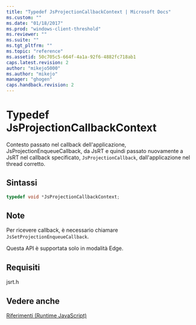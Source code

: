```yaml
---
title: "Typedef JsProjectionCallbackContext | Microsoft Docs"
ms.custom: ""
ms.date: "01/18/2017"
ms.prod: "windows-client-threshold"
ms.reviewer: ""
ms.suite: ""
ms.tgt_pltfrm: ""
ms.topic: "reference"
ms.assetid: 50c705c5-664f-4a1a-92f6-4882fc718ab1
caps.latest.revision: 2
author: "mikejo5000"
ms.author: "mikejo"
manager: "ghogen"
caps.handback.revision: 2
---
```

# Typedef JsProjectionCallbackContext
Contesto passato nel callback dell'applicazione, JsProjectionEnqueueCallback, da JsRT e quindi passato nuovamente a JsRT nel callback specificato, `JsProjectionCallback`, dall'applicazione nel thread corretto.  
  
## Sintassi  
  
```cpp  
typedef void *JsProjectionCallbackContext;  
```  
  
## Note  
 Per ricevere callback, è necessario chiamare `JsSetProjectionEnqueueCallback`.  
  
 Questa API è supportata solo in modalità Edge.  
  
## Requisiti  
 jsrt.h  
  
## Vedere anche  
 [Riferimenti \(Runtime JavaScript\)](../chakra-hosting/reference-javascript-runtime.md)